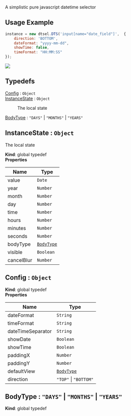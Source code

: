 A simplistic pure javascript datetime selector


## Usage Example

```js
instance = new dtsel.DTS('input[name="date_field"]',  {
    direction: 'BOTTOM',
    dateFormat: "yyyy-mm-dd",
    showTime: false,
    timeFormat: "HH:MM:SS"
});
```
![](https://i.imgur.com/DeYesl9.jpg)


## Typedefs

<dl>
<dt><a href="#Config">Config</a> : <code>Object</code></dt>
<dd></dd>
<dt><a href="#InstanceState">InstanceState</a> : <code>Object</code></dt>
<dd><p>The local state</p>
</dd>
<dt><a href="#BodyType">BodyType</a> : <code>&quot;DAYS&quot;</code> | <code>&quot;MONTHS&quot;</code> | <code>&quot;YEARS&quot;</code></dt>
<dd></dd>
</dl>

<a name="InstanceState"></a>

## InstanceState : <code>Object</code>
The local state

**Kind**: global typedef  
**Properties**

| Name | Type |
| --- | --- |
| value | <code>Date</code> | 
| year | <code>Number</code> | 
| month | <code>Number</code> | 
| day | <code>Number</code> | 
| time | <code>Number</code> | 
| hours | <code>Number</code> | 
| minutes | <code>Number</code> | 
| seconds | <code>Number</code> | 
| bodyType | [<code>BodyType</code>](#BodyType) | 
| visible | <code>Boolean</code> | 
| cancelBlur | <code>Number</code> | 

<a name="Config"></a>

## Config : <code>Object</code>
**Kind**: global typedef  
**Properties**

| Name | Type |
| --- | --- |
| dateFormat | <code>String</code> | 
| timeFormat | <code>String</code> | 
| dateTimeSeparator | <code>String</code> |
| showDate | <code>Boolean</code> | 
| showTime | <code>Boolean</code> | 
| paddingX | <code>Number</code> | 
| paddingY | <code>Number</code> | 
| defaultView | [<code>BodyType</code>](#BodyType) | 
| direction | <code>&quot;TOP&quot;</code> \| <code>&quot;BOTTOM&quot;</code> | 

<a name="BodyType"></a>

## BodyType : <code>&quot;DAYS&quot;</code> \| <code>&quot;MONTHS&quot;</code> \| <code>&quot;YEARS&quot;</code>
**Kind**: global typedef  
